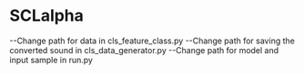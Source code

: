# SCLalpha

--Change path for data in cls_feature_class.py
--Change path for saving the converted sound in cls_data_generator.py
--Change path for model and input sample in run.py
